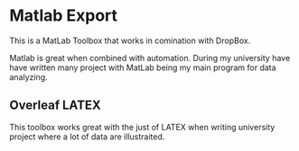 # Matlab Export
This is a MatLab Toolbox that works in comination with DropBox.

Matlab is great when combined with automation. During my university have have written many project with MatLab being my main program for data analyzing.

## Overleaf LATEX
This toolbox works great with the just of LATEX when writing university project where a lot of data are illustraited. 
